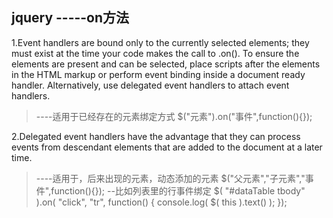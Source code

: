 ## jquery -----on方法
1.Event handlers are bound only to the currently selected elements; they must exist at the time 
your code makes the call to .on(). To ensure the elements are present and can be selected, 
place scripts after the elements in the HTML markup or perform event binding inside a document ready handler.
Alternatively, use delegated event handlers to attach event handlers.

>----适用于已经存在的元素绑定方式
$("元素").on("事件",function(){});


2.Delegated event handlers have the advantage that they can process events from descendant elements 
that are added to the document at a later time.

>----适用于，后来出现的元素，动态添加的元素
$("父元素","子元素","事件",function(){});
--比如列表里的行事件绑定
$( "#dataTable tbody" ).on( "click", "tr", function() {
  console.log( $( this ).text() );
});
